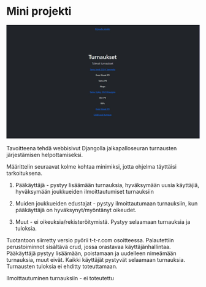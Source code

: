 # Mini projekti

![mini](https://github.com/t-t-r/PDjango/blob/main/img/mini.jpg)

Tavoitteena tehdä webbisivut Djangolla jalkapalloseuran turnausten järjestämisen helpottamiseksi.

Määrittelin seuraavat kolme kohtaa minimiksi, jotta ohjelma täyttäisi tarkoituksena.

1. Pääkäyttäjä - pystyy lisäämään turnauksia, hyväksymään uusia käyttäjiä, hyväksymään joukkueiden ilmoittautumiset turnauksiin

2. Muiden joukkueiden edustajat - pystyy ilmoittautumaan turnauksiin, kun pääkäyttäjä on hyväksynyt/myöntänyt oikeudet. 

3. Muut - ei oikeuksia/rekisteröitymistä. Pystyy selaamaan turnauksia ja tuloksia.

Tuotantoon siirretty versio pyörii t-t-r.com osoitteessa.
Palautettiin perustoiminnot sisältävä crud, jossa orastavaa käyttäjänhallintaa. Pääkäyttäjä pystyy lisäämään, poistamaan ja uudelleen nimeämään turnauksia, muut eivät. Kaikki käyttäjät pystyvät selaamaan turnauksia. Turnausten tuloksia ei ehditty toteuttamaan.

Ilmoittautuminen turnauksiin - ei toteutettu
